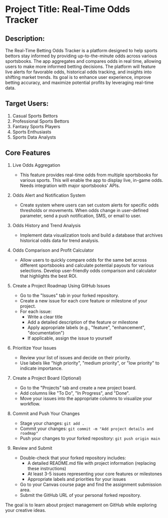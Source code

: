 
# Project Title: Real-Time Odds Tracker

## Description:

The Real-Time Betting Odds Tracker is a platform designed to help sports bettors stay informed by providing up-to-the-minute odds across various sportsbooks. The app aggregates and compares odds in real time, allowing users to make more informed betting decisions. The platform will feature live alerts for favorable odds, historical odds tracking, and insights into shifting market trends. Its goal is to enhance user experience, improve betting accuracy, and maximize potential profits by leveraging real-time data.

## Target Users: 

   1. Casual Sports Bettors
   2. Professional Sports Bettors
   3. Fantasy Sports Players
   4. Sports Enthusiasts 
   5. Sports Data Analysts

## Core Features

   1. Live Odds Aggregation
      - This feature provides real-time odds from multiple sportsbooks for various sports. This will enable the app to display live, in-game odds. Needs integration with major sportsbooks' APIs.

   2. Odds Alert and Notification System
      - Create system where users can set custom alerts for specific odds thresholds or movements. When odds change in user-defined parameter, send a push notification, SMS, or email to user. 

   3. Odds History and Trend Analysis
      - Implement data visualization tools and build a database that archives historical odds data for trend analysis. 
   
   4. Odds Comparison and Profit Calculator
      - Allow users to quickly compare odds for the same bet across different sportsbooks and calculate potential payouts for various selections. Develop user-friendly odds comparison and calculator that highlights the best ROI.
   
  

8. Create a Project Roadmap Using GitHub Issues
   - Go to the "Issues" tab in your forked repository.
   - Create a new issue for each core feature or milestone of your project.
   - For each issue:
     - Write a clear title
     - Add a detailed description of the feature or milestone
     - Apply appropriate labels (e.g., "feature", "enhancement", "documentation")
     - If applicable, assign the issue to yourself

9. Prioritize Your Issues
   - Review your list of issues and decide on their priority.
   - Use labels like "high priority", "medium priority", or "low priority" to indicate importance.

10. Create a Project Board (Optional)
    - Go to the "Projects" tab and create a new project board.
    - Add columns like "To Do", "In Progress", and "Done".
    - Move your issues into the appropriate columns to visualize your workflow.

11. Commit and Push Your Changes
    - Stage your changes: `git add .`
    - Commit your changes: `git commit -m "Add project details and roadmap"`
    - Push your changes to your forked repository: `git push origin main`

12. Review and Submit
    - Double-check that your forked repository includes:
      - A detailed README.md file with project information (replacing these instructions)
      - At least 3-5 issues representing your core features or milestones
      - Appropriate labels and priorities for your issues
    - Go to your Canvas course page and find the assignment submission area.
    - Submit the GitHub URL of your personal forked repository.

The goal is to learn about project management on GitHub while exploring your creative ideas.